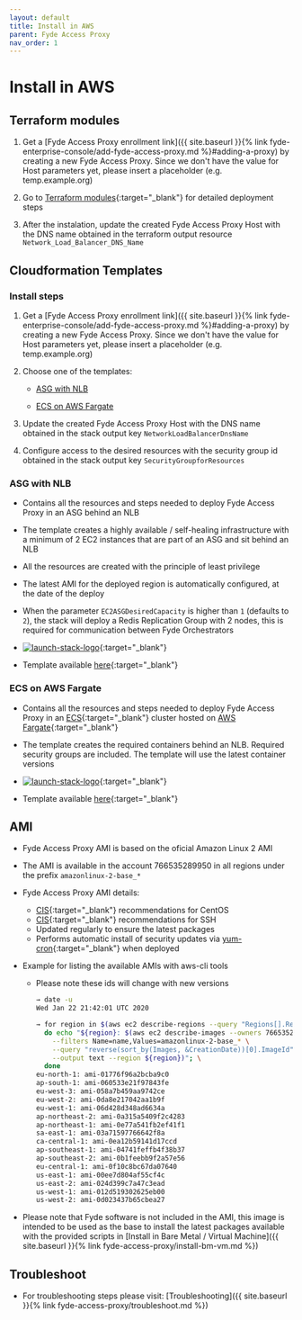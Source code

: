 ```yaml
---
layout: default
title: Install in AWS
parent: Fyde Access Proxy
nav_order: 1
---
```

# Install in AWS

## Terraform modules

  1. Get a [Fyde Access Proxy enrollment link]({{ site.baseurl }}{% link fyde-enterprise-console/add-fyde-access-proxy.md %}#adding-a-proxy) by creating a new Fyde Access Proxy. Since we don't have the value for Host parameters yet, please insert a placeholder (e.g. temp.example.org)

  1. Go to [Terraform modules](https://github.com/fyde/terraform-modules){:target="_blank"} for detailed deployment steps

  1. After the instalation, update the created Fyde Access Proxy Host with the DNS name obtained in the terraform output resource `Network_Load_Balancer_DNS_Name`

## Cloudformation Templates

### Install steps

  1. Get a [Fyde Access Proxy enrollment link]({{ site.baseurl }}{% link fyde-enterprise-console/add-fyde-access-proxy.md %}#adding-a-proxy) by creating a new Fyde Access Proxy. Since we don't have the value for Host parameters yet, please insert a placeholder (e.g. temp.example.org)

  1. Choose one of the templates:

      - [ASG with NLB](#asg-with-nlb)

      - [ECS on AWS Fargate](#ecs-on-aws-fargate)

  1. Update the created Fyde Access Proxy Host with the DNS name obtained in the stack output key `NetworkLoadBalancerDnsName`

  1. Configure access to the desired resources with the security group id obtained in the stack output key `SecurityGroupforResources`

[launch-stack-logo]: https://s3.amazonaws.com/cloudformation-examples/cloudformation-launch-stack.png "Launch Stack"

### ASG with NLB

- Contains all the resources and steps needed to deploy Fyde Access Proxy in an ASG behind an NLB

- The template creates a highly available / self-healing infrastructure with a minimum of 2 EC2 instances that are part of an ASG and sit behind an NLB

- All the resources are created with the principle of least privilege

- The latest AMI for the deployed region is automatically configured, at the date of the deploy

- When the parameter `EC2ASGDesiredCapacity` is higher than `1` (defaults to `2`), the stack will deploy a Redis Replication Group with 2 nodes, this is required for communication between Fyde Orchestrators

- [![launch-stack-logo]](https://console.aws.amazon.com/cloudformation/home#/stacks/new?stackName=fyde&templateURL=https://fyde-cloudformation-store.s3.amazonaws.com/fyde-access-proxy-aws-cf-asg.yaml){:target="_blank"}

- Template available [here](https://url.fyde.me/fyde-proxy-aws-cf-asg){:target="_blank"}

### ECS on AWS Fargate

- Contains all the resources and steps needed to deploy Fyde Access Proxy in an [ECS](https://aws.amazon.com/ecs/){:target="_blank"} cluster hosted on [AWS Fargate](https://aws.amazon.com/fargate/){:target="_blank"}

- The template creates the required containers behind an NLB. Required security groups are included. The template will use the latest container versions

- [![launch-stack-logo]](https://console.aws.amazon.com/cloudformation/home#/stacks/new?stackName=fyde&templateURL=https://fyde-cloudformation-store.s3.amazonaws.com/fyde-access-proxy-aws-cf-ecs-fargate.yaml){:target="_blank"}

- Template available [here](https://url.fyde.me/fyde-proxy-aws-cf-ecs-fargate){:target="_blank"}

## AMI

- Fyde Access Proxy AMI is based on the oficial Amazon Linux 2 AMI

- The AMI is available in the account 766535289950 in all regions under the prefix `amazonlinux-2-base_*`

- Fyde Access Proxy AMI details:
  - [CIS](https://www.cisecurity.org/){:target="_blank"} recommendations for CentOS
  - [CIS](https://www.cisecurity.org/){:target="_blank"} recommendations for SSH
  - Updated regularly to ensure the latest packages
  - Performs automatic install of security updates via [yum-cron](http://man7.org/linux/man-pages/man8/yum-cron.8.html){:target="_blank"} when deployed

- Example for listing the available AMIs with aws-cli tools

  - Please note these ids will change with new versions

    ```sh
    → date -u
    Wed Jan 22 21:42:01 UTC 2020

    → for region in $(aws ec2 describe-regions --query "Regions[].RegionName" --output text); \
      do echo "${region}: $(aws ec2 describe-images --owners 766535289950 \
        --filters Name=name,Values=amazonlinux-2-base_* \
        --query "reverse(sort_by(Images, &CreationDate))[0].ImageId" \
        --output text --region ${region})"; \
      done
    eu-north-1: ami-01776f96a2bcba9c0
    ap-south-1: ami-060533e21f97843fe
    eu-west-3: ami-058a7b459aa9742ce
    eu-west-2: ami-0da8e217042aa1b9f
    eu-west-1: ami-06d428d348ad6634a
    ap-northeast-2: ami-0a315a5409f2c4283
    ap-northeast-1: ami-0e77a541fb2ef41f1
    sa-east-1: ami-03a71597766642f8a
    ca-central-1: ami-0ea12b59141d17ccd
    ap-southeast-1: ami-04741feffb4f38b37
    ap-southeast-2: ami-0b1feebb9f2a57e56
    eu-central-1: ami-0f10c8bc67da07640
    us-east-1: ami-00ee7d804af55cf4c
    us-east-2: ami-024d399c7a47c3ead
    us-west-1: ami-012d519302625eb00
    us-west-2: ami-0d023437b65cbea27
    ```

- Please note that Fyde software is not included in the AMI, this image is intended to be used as the base to install the latest packages available with the provided scripts in [Install in Bare Metal / Virtual Machine]({{ site.baseurl }}{% link fyde-access-proxy/install-bm-vm.md %})

## Troubleshoot

- For troubleshooting steps please visit: [Troubleshooting]({{ site.baseurl }}{% link fyde-access-proxy/troubleshoot.md %})
